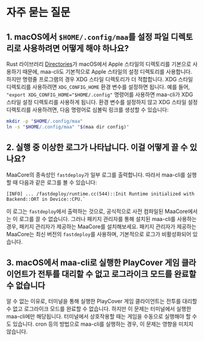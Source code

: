 # 자주 묻는 질문

## 1. macOS에서 `$HOME/.config/maa`를 설정 파일 디렉토리로 사용하려면 어떻게 해야 하나요?

Rust 라이브러리 [Directories](https://github.com/dirs-dev/directories-rs/)가 macOS에서 Apple 스타일의 디렉토리를 기본으로 사용하기 때문에, maa-cli도 기본적으로 Apple 스타일의 설정 디렉토리를 사용합니다. 하지만 명령줄 프로그램의 경우 XDG 스타일 디렉토리가 더 적합합니다. XDG 스타일 디렉토리를 사용하려면 `XDG_CONFIG_HOME` 환경 변수를 설정하면 됩니다. 예를 들어, `"export XDG_CONFIG_HOME="$HOME/.config"` 명령어를 사용하면 maa-cli가 XDG 스타일 설정 디렉토리를 사용하게 됩니다. 환경 변수를 설정하지 않고 XDG 스타일 설정 디렉토리를 사용하려면, 다음 명령어로 심볼릭 링크를 생성할 수 있습니다:

```bash
mkdir -p "$HOME/.config/maa"
ln -s "$HOME/.config/maa" "$(maa dir config)"
```

## 2. 실행 중 이상한 로그가 나타납니다. 이걸 어떻게 끌 수 있나요?

MaaCore의 종속성인 `fastdeploy`가 일부 로그를 출력합니다. 따라서 maa-cli를 실행할 때 다음과 같은 로그를 볼 수 있습니다:

```plaintext
[INFO] ... /fastdeploy/runtime.cc(544)::Init Runtime initialized with Backend::ORT in Device::CPU.`
```

이 로그는 `fastdeploy`에서 출력하는 것으로, 공식적으로 사전 컴파일된 MaaCore에서는 이 로그를 끌 수 없습니다. 그러나 패키지 관리자를 통해 설치된 maa-cli를 사용하는 경우, 패키지 관리자가 제공하는 MaaCore를 설치해보세요. 패키지 관리자가 제공하는 MaaCore는 최신 버전의 `fastdeploy`를 사용하며, 기본적으로 로그가 비활성화되어 있습니다.

## 3. macOS에서 maa-cli로 실행한 PlayCover 게임 클라이언트가 전투를 대리할 수 없고 로그라이크 모드를 완료할 수 없습니다

알 수 없는 이유로, 터미널을 통해 실행한 PlayCover 게임 클라이언트는 전투를 대리할 수 없고 로그라이크 모드를 완료할 수 없습니다. 하지만 이 문제는 터미널에서 실행한 maa-cli에만 해당됩니다. 터미널에서 상호작용할 때는 게임을 수동으로 실행해야 할 수도 있습니다. cron 등의 방법으로 maa-cli를 실행하는 경우, 이 문제는 영향을 미치지 않습니다.
